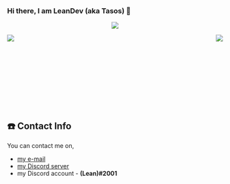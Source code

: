 ### Hi there, I am LeanDev (aka Tasos) 👋

<p align="center"><img src="https://profile-counter.glitch.me/TasosY2K/count.svg" /></p>

<a href="https://github.com/TasosY2K?tab=repositories">
  <img align="left" src="https://readme.edpasenidis.tech/api?username=TasosY2K&show_icons=true&theme=radical"/>
</a>

<a href="https://github.com/TasosY2K?tab=repositories">
  <img align="right" src="https://readme.edpasenidis.tech/api/top-langs/?username=TasosY2K&hide=html&theme=radical"/>
</a>

<br></br>
<br></br>
<br></br>
<br></br>
<br></br>

## ☎️ Contact Info
 You can contact me on,
- [my e-mail](mailto:gustavolama20@gmail.com)
- [my Discord server](https://discord.gg/SntehJ4)
- my Discord account - **(Lean)#2001**

